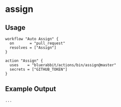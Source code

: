 # assign

## Usage

```workflow
workflow "Auto Assign" {
  on       = "pull_request"
  resolves = ["Assign"]
}

action "Assign" {
  uses    = "bluerabbit/actions/bin/assign@master"
  secrets = ["GITHUB_TOKEN"]
}
```

## Example Output

```
...
```
